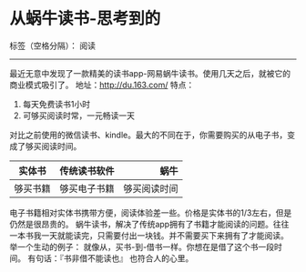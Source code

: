 # 从蜗牛读书-思考到的

标签（空格分隔）： 阅读

---
最近无意中发现了一款精美的读书app-网易蜗牛读书。使用几天之后，就被它的商业模式吸引了。
地址：http://du.163.com/
特点：

 1. 每天免费读书1小时
 2. 可够买阅读时常，一元畅读一天

对比之前使用的微信读书、kindle。最大的不同在于，你需要购买的从电子书，变成了够买阅读时间。

| 实体书        | 传统读书软件           | 蜗牛  |
| ------------- |:-------------:| -----:|
| 够买书籍      | 够买电子书籍 | 够买阅读时间 |

电子书籍相对实体书携带方便，阅读体验差一些。价格是实体书的1/3左右，但是仍然是很昂贵的。
蜗牛读书，解决了传统app拥有了书籍才能阅读的问题。往往一本书我一天就能读完，只需要付出一块钱。并不需要买下来拥有了才能阅读。
举一个生动的例子：
就像从，买书-到-借书一样。你想在是借了这个书一段时间。
有句话：『书非借不能读也』
也符合人的心里。

 
